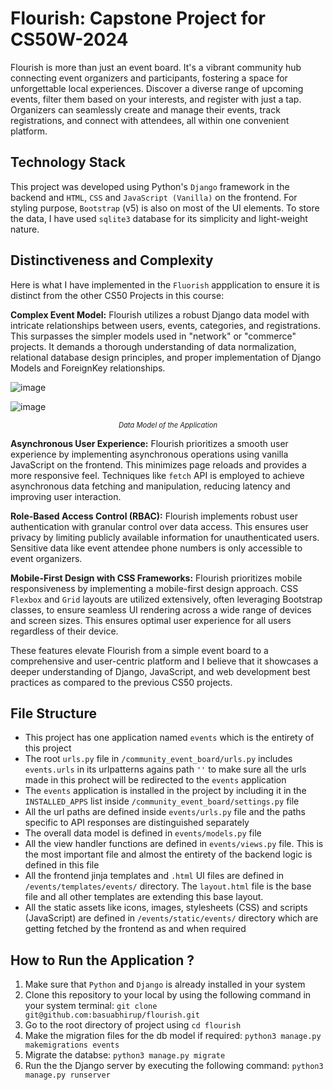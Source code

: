 # Flourish: Capstone Project for CS50W-2024

Flourish is more than just an event board. It's a vibrant community hub connecting event organizers and participants, fostering a space for unforgettable local experiences. Discover a diverse range of upcoming events, filter them based on your interests, and register with just a tap. Organizers can seamlessly create and manage their events, track registrations, and connect with attendees, all within one convenient platform.

## Technology Stack

This project was developed using Python's `Django` framework in the backend and `HTML`, `CSS` and `JavaScript (Vanilla)` on the frontend. For styling purpose, `Bootstrap` (v5) is also on most of the UI elements. To store the data, I have used `sqlite3` database for its simplicity and light-weight nature.

## Distinctiveness and Complexity

Here is what I have implemented in the `Fluorish` appplication to ensure it is distinct from the other CS50 Projects in this course:

**Complex Event Model:** Flourish utilizes a robust Django data model with intricate relationships between users, events, categories, and registrations. This surpasses the simpler models used in "network" or "commerce" projects. It demands a thorough understanding of data normalization, relational database design principles, and proper implementation of Django Models and ForeignKey relationships.

![image](https://github.com/basuabhirup/flourish/assets/69730155/29b3d610-579e-4773-8d43-b6ecdbd9babb)

![image](https://github.com/basuabhirup/flourish/assets/69730155/111fe251-69d3-4c5c-9207-c2a24c812cc3)

<p style="font-size:0.8em; text-align: center;"><i>Data Model of the Application</i></p>


**Asynchronous User Experience:** Flourish prioritizes a smooth user experience by implementing asynchronous operations using vanilla JavaScript on the frontend. This minimizes page reloads and provides a more responsive feel. Techniques like `fetch` API is employed to achieve asynchronous data fetching and manipulation, reducing latency and improving user interaction.

**Role-Based Access Control (RBAC):** Flourish implements robust user authentication with granular control over data access. This ensures user privacy by limiting publicly available information for unauthenticated users. Sensitive data like event attendee phone numbers is only accessible to event organizers.

**Mobile-First Design with CSS Frameworks:** Flourish prioritizes mobile responsiveness by implementing a mobile-first design approach. CSS `Flexbox` and `Grid` layouts are utilized extensively, often leveraging Bootstrap classes, to ensure seamless UI rendering across a wide range of devices and screen sizes. This ensures optimal user experience for all users regardless of their device.

These features elevate Flourish from a simple event board to a comprehensive and user-centric platform and I believe that it showcases a deeper understanding of Django, JavaScript, and web development best practices as compared to the previous CS50 projects.

## File Structure

- This project has one application named `events` which is the entirety of this project
- The root `urls.py` file in `/community_event_board/urls.py` includes `events.urls` in its urlpatterns agains path `''` to make sure all the urls made in this prohect will be redirected to the `events` application
- The `events` application is installed in the project by including it in the `INSTALLED_APPS` list inside `/community_event_board/settings.py` file
- All the url paths are defined inside `events/urls.py` file and the paths specific to API responses are distinguished separately
- The overall data model is defined in `events/models.py` file
- All the view handler functions are defined in `events/views.py` file. This is the most important file and almost the entirety of the backend logic is defined in this file
- All the frontend jinja templates and `.html` UI files are defined in `/events/templates/events/` directory. The `layout.html` file is the base file and all other templates are extending this base layout.
- All the static assets like icons, images, stylesheets (CSS) and scripts (JavaScript) are defined in `/events/static/events/` directory which are getting fetched by the frontend as and when required

## How to Run the Application ?

1. Make sure that `Python` and `Django` is already installed in your system
2. Clone this repository to your local by using the following command in your system terminal:
   `git clone git@github.com:basuabhirup/flourish.git`
3. Go to the root directory of project using `cd flourish`
4. Make the migration files for the db model if required: `python3 manage.py makemigrations events`
5. Migrate the databse: `python3 manage.py migrate`
4. Run the the Django server by executing the following command: `python3 manage.py runserver`

